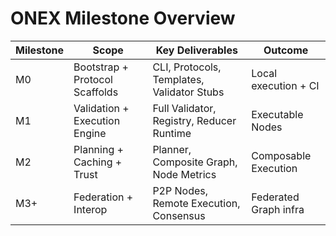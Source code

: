 <!-- === OmniNode:Metadata ===
<!-- metadata_version: 0.1.0 -->
<!-- protocol_version: 0.1.0 -->
<!-- owner: OmniNode Team -->
<!-- copyright: OmniNode Team -->
<!-- schema_version: 0.1.0 -->
<!-- name: overview.md -->
<!-- version: 1.0.0 -->
<!-- uuid: 11c5081b-50b8-4983-9dce-23183f75e590 -->
<!-- author: OmniNode Team -->
<!-- created_at: 2025-05-21T12:41:40.159541 -->
<!-- last_modified_at: 2025-05-21T16:42:46.070495 -->
<!-- description: Stamped by ONEX -->
<!-- state_contract: state_contract://default -->
<!-- lifecycle: active -->
<!-- hash: d0342232a714863ce279cd59e599765f60b60d2677010f0e3c9c4f0ef0eafe28 -->
<!-- entrypoint: {'type': 'python', 'target': 'overview.md'} -->
<!-- runtime_language_hint: python>=3.11 -->
<!-- namespace: onex.stamped.overview -->
<!-- meta_type: tool -->
<!-- === /OmniNode:Metadata === -->

<!-- === OmniNode:Metadata ===
<!-- metadata_version: 0.1.0 -->
<!-- protocol_version: 0.1.0 -->
<!-- owner: OmniNode Team -->
<!-- copyright: OmniNode Team -->
<!-- schema_version: 0.1.0 -->
<!-- name: overview.md -->
<!-- version: 1.0.0 -->
<!-- uuid: 48b2ce6d-d577-46e2-b86d-6f3a1260d87c -->
<!-- author: OmniNode Team -->
<!-- created_at: 2025-05-21T12:33:43.434498 -->
<!-- last_modified_at: 2025-05-21T16:39:56.269638 -->
<!-- description: Stamped by ONEX -->
<!-- state_contract: state_contract://default -->
<!-- lifecycle: active -->
<!-- hash: 26c74a7ee5d15090d81d1ac1799ebfb86709115b9fe7b6222048c38d16e5367a -->
<!-- entrypoint: {'type': 'python', 'target': 'overview.md'} -->
<!-- runtime_language_hint: python>=3.11 -->
<!-- namespace: onex.stamped.overview -->
<!-- meta_type: tool -->
<!-- === /OmniNode:Metadata === -->

<!-- === OmniNode:Metadata ===
<!-- metadata_version: 0.1.0 -->
<!-- protocol_version: 0.1.0 -->
<!-- owner: OmniNode Team -->
<!-- copyright: OmniNode Team -->
<!-- schema_version: 0.1.0 -->
<!-- name: overview.md -->
<!-- version: 1.0.0 -->
<!-- uuid: 13720153-298e-4aa2-9828-fbc7463031ee -->
<!-- author: OmniNode Team -->
<!-- created_at: 2025-05-21T09:28:42.662710 -->
<!-- last_modified_at: 2025-05-21T16:24:00.343260 -->
<!-- description: Stamped by ONEX -->
<!-- state_contract: state_contract://default -->
<!-- lifecycle: active -->
<!-- hash: bf664a24d26febddf4ac6ae3b4c8fbbd1197a9e60e5edab3961663d454e1c262 -->
<!-- entrypoint: {'type': 'python', 'target': 'overview.md'} -->
<!-- runtime_language_hint: python>=3.11 -->
<!-- namespace: onex.stamped.overview -->
<!-- meta_type: tool -->
<!-- === /OmniNode:Metadata === -->

# ONEX Milestone Overview

| Milestone | Scope                            | Key Deliverables                            | Outcome               |
|-----------|----------------------------------|----------------------------------------------|------------------------|
| M0        | Bootstrap + Protocol Scaffolds   | CLI, Protocols, Templates, Validator Stubs   | Local execution + CI  |
| M1        | Validation + Execution Engine    | Full Validator, Registry, Reducer Runtime    | Executable Nodes      |
| M2        | Planning + Caching + Trust       | Planner, Composite Graph, Node Metrics       | Composable Execution  |
| M3+       | Federation + Interop             | P2P Nodes, Remote Execution, Consensus       | Federated Graph infra |
